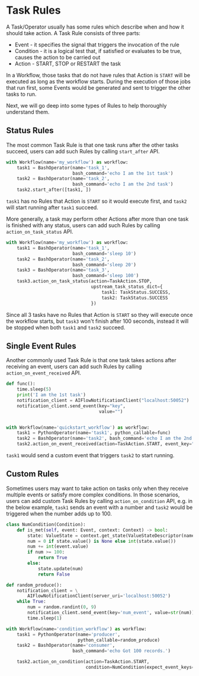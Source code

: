 # Task Rules

A Task/Operator usually has some rules which describe when and how it should take action. A Task Rule consists of three parts:
* Event - it specifies the signal that triggers the invocation of the rule
* Condition - it is a logical test that, if satisfied or evaluates to be true, causes the action to be carried out
* Action - START, STOP or RESTART the task

In a Workflow, those tasks that do not have rules that Action is `START` will be executed as long as the workflow starts. 
During the execution of those jobs that run first, some Events would be generated and sent to trigger the other tasks to run.

Next, we will go deep into some types of Rules to help thoroughly understand them.

## Status Rules

The most common Task Rule is that one task runs after the other tasks succeed, users can add such Rules by calling `start_after` API.

```python
with Workflow(name='my_workflow') as workflow:
    task1 = BashOperator(name='task_1',
                         bash_command='echo I am the 1st task')
    task2 = BashOperator(name='task_2',
                         bash_command='echo I am the 2nd task')
    task2.start_after([task1, ])
```
`task1` has no Rules that Action is `START` so it would execute first, and `task2` will start running after `task1` succeed.

More generally, a task may perform other Actions after more than one task is finished with any status, users can add such Rules by calling `action_on_task_status` API.
```python
with Workflow(name='my_workflow') as workflow:  
    task1 = BashOperator(name='task_1',
                         bash_command='sleep 10')
    task2 = BashOperator(name='task_2',
                         bash_command='sleep 20')
    task3 = BashOperator(name='task_3',
                         bash_command='sleep 100')
    task3.action_on_task_status(action=TaskAction.STOP,
                                upstream_task_status_dict={
                                    task1: TaskStatus.SUCCESS,
                                    task2: TaskStatus.SUCCESS
                                })
```
Since all 3 tasks have no Rules that Action is `START` so they will execute once the workflow starts, but `task3` won't finish after 100 seconds, instead it will be stopped when both `task1` and `task2` succeed.

## Single Event Rules

Another commonly used Task Rule is that one task takes actions after receiving an event, users can add such Rules by calling `action_on_event_received` API.
```python
def func():  
    time.sleep(5)
    print('I am the 1st task')
    notification_client = AIFlowNotificationClient("localhost:50052")
    notification_client.send_event(key="key",
                                   value="")


with Workflow(name='quickstart_workflow') as workflow:
    task1 = PythonOperator(name='task1', python_callable=func)
    task2 = BashOperator(name='task2', bash_command='echo I am the 2nd task.')
    task2.action_on_event_received(action=TaskAction.START, event_key="key")
```
`task1` would send a custom event that triggers `task2` to start running.

## Custom Rules

Sometimes users may want to take action on tasks only when they receive multiple events or satisfy more complex conditions. 
In those scenarios, users can add custom Task Rules by calling `action_on_condition` API, e.g. in the below example, `task1` sends an event with a number and `task2` would be triggered when the number adds up to 100.
```python
class NumCondition(Condition):
    def is_met(self, event: Event, context: Context) -> bool:
        state: ValueState = context.get_state(ValueStateDescriptor(name='num_state'))
        num = 0 if state.value() is None else int(state.value())
        num += int(event.value)
        if num >= 100:
            return True
        else:
            state.update(num)
            return False

def random_produce():
    notification_client = \
        AIFlowNotificationClient(server_uri='localhost:50052')
    while True:
        num = random.randint(0, 9)
        notification_client.send_event(key='num_event', value=str(num))
        time.sleep(1)

with Workflow(name='condition_workflow') as workflow:
    task1 = PythonOperator(name='producer',
                           python_callable=random_produce)
    task2 = BashOperator(name='consumer',
                         bash_command='echo Got 100 records.')

    task2.action_on_condition(action=TaskAction.START,
                              condition=NumCondition(expect_event_keys=['num_event']))
```